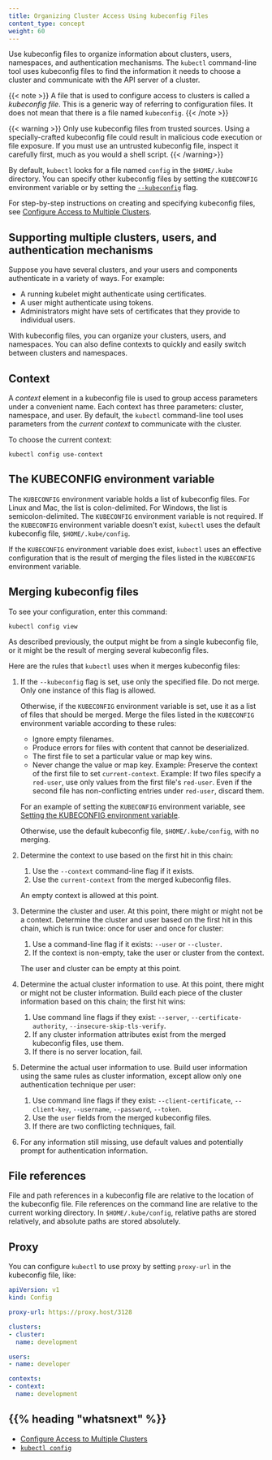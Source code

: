```yaml
---
title: Organizing Cluster Access Using kubeconfig Files
content_type: concept
weight: 60
---
```


<!-- overview -->

Use kubeconfig files to organize information about clusters, users, namespaces, and
authentication mechanisms. The `kubectl` command-line tool uses kubeconfig files to
find the information it needs to choose a cluster and communicate with the API server
of a cluster.

{{< note >}}
A file that is used to configure access to clusters is called
a *kubeconfig file*. This is a generic way of referring to configuration files.
It does not mean that there is a file named `kubeconfig`.
{{< /note >}}

{{< warning >}}
Only use kubeconfig files from trusted sources. Using a specially-crafted kubeconfig file could result in malicious code execution or file exposure. 
If you must use an untrusted kubeconfig file, inspect it carefully first, much as you would a shell script.
{{< /warning>}}

By default, `kubectl` looks for a file named `config` in the `$HOME/.kube` directory.
You can specify other kubeconfig files by setting the `KUBECONFIG` environment
variable or by setting the
[`--kubeconfig`](/docs/reference/generated/kubectl/kubectl/) flag.

For step-by-step instructions on creating and specifying kubeconfig files, see
[Configure Access to Multiple Clusters](/docs/tasks/access-application-cluster/configure-access-multiple-clusters).




<!-- body -->

## Supporting multiple clusters, users, and authentication mechanisms

Suppose you have several clusters, and your users and components authenticate
in a variety of ways. For example:

- A running kubelet might authenticate using certificates.
- A user might authenticate using tokens.
- Administrators might have sets of certificates that they provide to individual users.

With kubeconfig files, you can organize your clusters, users, and namespaces.
You can also define contexts to quickly and easily switch between
clusters and namespaces.

## Context

A *context* element in a kubeconfig file is used to group access parameters
under a convenient name. Each context has three parameters: cluster, namespace, and user.
By default, the `kubectl` command-line tool uses parameters from
the *current context* to communicate with the cluster. 

To choose the current context:
```
kubectl config use-context
```

## The KUBECONFIG environment variable

The `KUBECONFIG` environment variable holds a list of kubeconfig files.
For Linux and Mac, the list is colon-delimited. For Windows, the list
is semicolon-delimited. The `KUBECONFIG` environment variable is not
required. If the `KUBECONFIG` environment variable doesn't exist,
`kubectl` uses the default kubeconfig file, `$HOME/.kube/config`.

If the `KUBECONFIG` environment variable does exist, `kubectl` uses
an effective configuration that is the result of merging the files
listed in the `KUBECONFIG` environment variable.

## Merging kubeconfig files

To see your configuration, enter this command:

```shell
kubectl config view
```

As described previously, the output might be from a single kubeconfig file,
or it might be the result of merging several kubeconfig files.

Here are the rules that `kubectl` uses when it merges kubeconfig files:

1. If the `--kubeconfig` flag is set, use only the specified file. Do not merge.
   Only one instance of this flag is allowed.

   Otherwise, if the `KUBECONFIG` environment variable is set, use it as a
   list of files that should be merged.
   Merge the files listed in the `KUBECONFIG` environment variable
   according to these rules:

   * Ignore empty filenames.
   * Produce errors for files with content that cannot be deserialized.
   * The first file to set a particular value or map key wins.
   * Never change the value or map key.
     Example: Preserve the context of the first file to set `current-context`.
     Example: If two files specify a `red-user`, use only values from the first file's `red-user`.
     Even if the second file has non-conflicting entries under `red-user`, discard them.

   For an example of setting the `KUBECONFIG` environment variable, see
   [Setting the KUBECONFIG environment variable](/docs/tasks/access-application-cluster/configure-access-multiple-clusters/#set-the-kubeconfig-environment-variable).

   Otherwise, use the default kubeconfig file, `$HOME/.kube/config`, with no merging.

1. Determine the context to use based on the first hit in this chain:

    1. Use the `--context` command-line flag if it exists.
    1. Use the `current-context` from the merged kubeconfig files.

   An empty context is allowed at this point.

1. Determine the cluster and user. At this point, there might or might not be a context.
   Determine the cluster and user based on the first hit in this chain,
   which is run twice: once for user and once for cluster:

   1. Use a command-line flag if it exists: `--user` or `--cluster`.
   1. If the context is non-empty, take the user or cluster from the context.

   The user and cluster can be empty at this point.

1. Determine the actual cluster information to use. At this point, there might or
   might not be cluster information.
   Build each piece of the cluster information based on this chain; the first hit wins:

   1. Use command line flags if they exist: `--server`, `--certificate-authority`, `--insecure-skip-tls-verify`.
   1. If any cluster information attributes exist from the merged kubeconfig files, use them.
   1. If there is no server location, fail.

1. Determine the actual user information to use. Build user information using the same
   rules as cluster information, except allow only one authentication
   technique per user:

   1. Use command line flags if they exist: `--client-certificate`, `--client-key`, `--username`, `--password`, `--token`.
   1. Use the `user` fields from the merged kubeconfig files.
   1. If there are two conflicting techniques, fail.

1. For any information still missing, use default values and potentially
   prompt for authentication information.

## File references

File and path references in a kubeconfig file are relative to the location of the kubeconfig file.
File references on the command line are relative to the current working directory.
In `$HOME/.kube/config`, relative paths are stored relatively, and absolute paths
are stored absolutely.

## Proxy

You can configure `kubectl` to use proxy by setting `proxy-url` in the kubeconfig file, like:

```yaml
apiVersion: v1
kind: Config

proxy-url: https://proxy.host/3128

clusters:
- cluster:
  name: development

users:
- name: developer

contexts:
- context:
  name: development

```


## {{% heading "whatsnext" %}}


* [Configure Access to Multiple Clusters](/docs/tasks/access-application-cluster/configure-access-multiple-clusters/)
* [`kubectl config`](/docs/reference/generated/kubectl/kubectl-commands#config)



